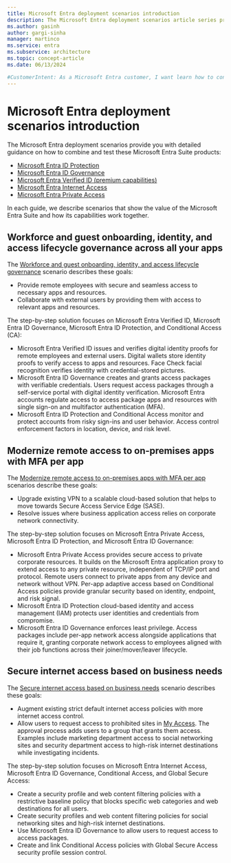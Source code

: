 ```yaml
---
title: Microsoft Entra deployment scenarios introduction
description: The Microsoft Entra deployment scenarios article series provides guidance regarding the Microsoft Entra Suite. 
ms.author: gasinh
author: gargi-sinha
manager: martinco
ms.service: entra
ms.subservice: architecture
ms.topic: concept-article
ms.date: 06/13/2024

#CustomerIntent: As a Microsoft Entra customer, I want learn how to configure the Microsoft Entra Suite products so that we can achieve best practices for them working together.
---
```

# Microsoft Entra deployment scenarios introduction

The Microsoft Entra deployment scenarios provide you with detailed guidance on how to combine and test these Microsoft Entra Suite products:

- [Microsoft Entra ID Protection](../id-protection/overview-identity-protection.md)
- [Microsoft Entra ID Governance](../id-governance/identity-governance-overview.md)
- [Microsoft Entra Verified ID (premium capabilities)](../verified-id/decentralized-identifier-overview.md)
- [Microsoft Entra Internet Access](../global-secure-access/concept-internet-access.md)
- [Microsoft Entra Private Access](../global-secure-access/concept-private-access.md)

In each guide, we describe scenarios that show the value of the Microsoft Entra Suite and how its capabilities work together.

## Workforce and guest onboarding, identity, and access lifecycle governance across all your apps

The [Workforce and guest onboarding, identity, and access lifecycle governance](deployment-scenario-workforce-guest.md) scenario describes these goals:

- Provide remote employees with secure and seamless access to necessary apps and resources.
- Collaborate with external users by providing them with access to relevant apps and resources.

The step-by-step solution focuses on Microsoft Entra Verified ID, Microsoft Entra ID Governance, Microsoft Entra ID Protection, and Conditional Access (CA):

- Microsoft Entra Verified ID issues and verifies digital identity proofs for remote employees and external users. Digital wallets store identity proofs to verify access to apps and resources. Face Check facial recognition verifies identity with credential-stored pictures.
- Microsoft Entra ID Governance creates and grants access packages with verifiable credentials. Users request access packages through a self-service portal with digital identity verification. Microsoft Entra accounts regulate access to access package apps and resources with single sign-on and multifactor authentication (MFA).
- Microsoft Entra ID Protection and Conditional Access monitor and protect accounts from risky sign-ins and user behavior. Access control enforcement factors in location, device, and risk level.

## Modernize remote access to on-premises apps with MFA per app

The [Modernize remote access to on-premises apps with MFA per app](deployment-scenario-remote-access.md) scenarios describe these goals:

- Upgrade existing VPN to a scalable cloud-based solution that helps to move towards Secure Access Service Edge (SASE).
- Resolve issues where business application access relies on corporate network connectivity.

The step-by-step solution focuses on Microsoft Entra Private Access, Microsoft Entra ID Protection, and Microsoft Entra ID Governance:

- Microsoft Entra Private Access provides secure access to private corporate resources. It builds on the Microsoft Entra application proxy to extend access to any private resource, independent of TCP/IP port and protocol. Remote users connect to private apps from any device and network without VPN. Per-app adaptive access based on Conditional Access policies provide granular security based on identity, endpoint, and risk signal.
- Microsoft Entra ID Protection cloud-based identity and access management (IAM) protects user identities and credentials from compromise.
- Microsoft Entra ID Governance enforces least privilege. Access packages include per-app network access alongside applications that require it, granting corporate network access to employees aligned with their job functions across their joiner/mover/leaver lifecycle.

## Secure internet access based on business needs

The [Secure internet access based on business needs](deployment-scenario-internet-access.md) scenario describes these goals:

- Augment existing strict default internet access policies with more internet access control.
- Allow users to request access to prohibited sites in [My Access](../id-governance/my-access-portal-overview.md). The approval process adds users to a group that grants them access. Examples include marketing department access to social networking sites and security department access to high-risk internet destinations while investigating incidents.

The step-by-step solution focuses on Microsoft Entra Internet Access, Microsoft Entra ID Governance, Conditional Access, and Global Secure Access:

- Create a security profile and web content filtering policies with a restrictive baseline policy that blocks specific web categories and web destinations for all users.
- Create security profiles and web content filtering policies for social networking sites and high-risk internet destinations.
- Use Microsoft Entra ID Governance to allow users to request access to access packages.
- Create and link Conditional Access policies with Global Secure Access security profile session control.
